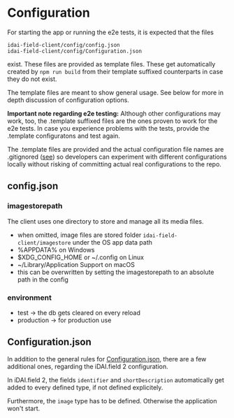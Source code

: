 # Configuration

For starting the app or running the e2e tests, it is expected that the files

```
idai-field-client/config/config.json
idai-field-client/config/Configuration.json
```

exist. These files are provided as template files. These get automatically created
by `npm run build` from their template suffixed counterparts in case they do not exist.

The template files are meant to show general usage. See below for more in depth discussion of configuration options.

**Important note regarding e2e testing:** Although other configurations may work, too, the .template suffixed
files are the ones proven to work for the e2e tests. 
In case you experience problems with the tests, provide the .template configuratons and test again.

The .template files are provided and the actual configuration file names are .gitignored ([see](.gitignore)) so developers can experiment with different configurations locally
without risking of committing actual real configurations to the repo.

## config.json

### imagestorepath

The client uses one directory to store and manage all its media files.

* when omitted, image files are stored folder `idai-field-client/imagestore` under the OS app data path
 * %APPDATA% on Windows
 * $XDG_CONFIG_HOME or ~/.config on Linux
 * ~/Library/Application Support on macOS
* this can be overwritten by setting the imagestorepath to an absolute path in the config

### environment

* test -> the db gets cleared on every reload
* production -> for production use

## Configuration.json

In addition to the general rules for 
[Configuration.json](https://github.com/dainst/idai-components-2/blob/master/docs/configuration.md),
there are a few additional ones, regarding the iDAI.field 2 configuration.

In iDAI.field 2, the fields `identifier` and `shortDescription`
automatically get added to every defined type, if not defined
explicitely.

Furthermore, the `image` type has to be defined. Otherwise the
application won't start.


